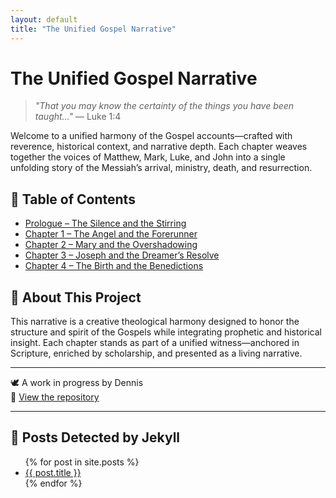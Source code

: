 ```yaml
---
layout: default
title: "The Unified Gospel Narrative"
---
```


# The Unified Gospel Narrative

> *"That you may know the certainty of the things you have been taught…"* — Luke 1:4

Welcome to a unified harmony of the Gospel accounts—crafted with reverence, historical context, and narrative depth. Each chapter weaves together the voices of Matthew, Mark, Luke, and John into a single unfolding story of the Messiah’s arrival, ministry, death, and resurrection.

## 📖 Table of Contents

- [Prologue – The Silence and the Stirring](/unified-gospel-narrative/2025/07/04/prologue-the-silence-and-the-stirring.html)
- [Chapter 1 – The Angel and the Forerunner](/unified-gospel-narrative/2025/07/05/chapter-1-the-angel-and-the-forerunner.html)
- [Chapter 2 – Mary and the Overshadowing](/unified-gospel-narrative/2025/07/06/chapter-2-mary-and-the-overshadowing.html)
- [Chapter 3 – Joseph and the Dreamer’s Resolve](/unified-gospel-narrative/2025/07/07/chapter-3-joseph-and-the-dreamers-resolve.html)
- [Chapter 4 – The Birth and the Benedictions](/unified-gospel-narrative/2025/07/08/chapter-4-the-birth-and-the-benedictions.html)
<!-- Add future chapters here -->

## 🧭 About This Project

This narrative is a creative theological harmony designed to honor the structure and spirit of the Gospels while integrating prophetic and historical insight. Each chapter stands as part of a unified witness—anchored in Scripture, enriched by scholarship, and presented as a living narrative.

---
🕊️ A work in progress by Dennis  
🔗 [View the repository](https://github.com/dizzy-marville/unified-gospel-narrative)


---

## 📜 Posts Detected by Jekyll

<ul>
  {% for post in site.posts %}
    <li><a href="{{ post.url | relative_url }}">{{ post.title }}</a></li>
  {% endfor %}
</ul>
